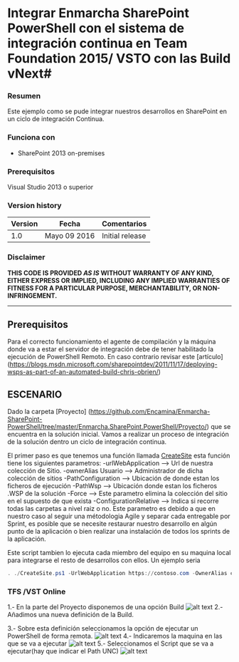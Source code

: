 # Integrar Enmarcha SharePoint PowerShell con el sistema de integración continua en Team Foundation 2015/ VSTO con las Build vNext#

### Resumen ###
Este ejemplo como se pude integrar nuestros desarrollos en SharePoint en un ciclo de integración Continua.

### Funciona con ###
-  SharePoint 2013 on-premises

### Prerequisitos ###
Visual Studio 2013 o superior 


### Version history ###
Version  | Fecha | Comentarios
---------| -----| --------
1.0  | Mayo 09 2016 | Initial release

### Disclaimer ###
**THIS CODE IS PROVIDED *AS IS* WITHOUT WARRANTY OF ANY KIND, EITHER EXPRESS OR IMPLIED, INCLUDING ANY IMPLIED WARRANTIES OF FITNESS FOR A PARTICULAR PURPOSE, MERCHANTABILITY, OR NON-INFRINGEMENT.**

----------
## Prerequisitos ##
Para el correcto funcionamiento el agente de compilación y la máquina donde va a estar el servidor de integración debe de tener habilitado la ejecución de PowerShell Remoto. En caso contrario revisar este [artículo] (https://blogs.msdn.microsoft.com/sharepointdev/2011/11/17/deploying-wsps-as-part-of-an-automated-build-chris-obrien/)

## ESCENARIO ##
Dado la carpeta [Proyecto] (https://github.com/Encamina/Enmarcha-SharePoint-PowerShell/tree/master/Enmarcha.SharePoint.PowerShell/Proyecto/) que se encuentra en la solución inicial. Vamos a realizar un proceso de integración de la solución dentro un ciclo de integración continua. 

El primer paso es que tenemos una función llamada [CreateSite](https://github.com/Encamina/Enmarcha-SharePoint-PowerShell/blob/master/Enmarcha.SharePoint.PowerShell/CreateSite.ps1)
esta función tiene los siguientes parametros:
-urlWebApplication --> Url de nuestra colección de Sitio.
-ownerAlias Usuario --> Administrador de dicha colección de sitios
-PathConfiguration --> Ubicación de donde estan los ficheros de ejecución
-PathWsp --> Ubicación donde estan los ficheros .WSP de la solución 
-Force --> Este parametro elimina la colección del sitio en el supuesto de que exista
-ConfigurationRelative --> Indica si recorre todas las carpetas a nivel raiz o no. Este parametro es debido a que en nuestro caso al seguir una métodologia Agile y separar cada entregable por Sprint, es posible que se necesite restaurar nuestro desarrollo en algún punto de la aplicación o bien realizar una instalación de todos los sprints de la aplicación.

Este script tambien lo ejecuta cada miembro del equipo en su maquina local para integrarse el resto de desarrollos con ellos.
Un ejemplo seria 
```PowerShell
. ./CreateSite.ps1 -UrlWebApplication https://contoso.com -OwnerAlias contoso\adriandiaz -PathWsp $dropLocation -PathConfiguration "$print1" -Force -ConfigurationRelative
```
### TFS /VST Online  ###

1.- En la parte del Proyecto disponemos de una opción Build 
![alt text](https://github.com/Encamina/Enmarcha-SharePoint-PowerShell/blob/master/content/images/Build.PNG "Build")
2.- Añadimos una nueva definición de la Build.

3.- Sobre esta definición seleccionamos la opción de ejecutar un PowerShell de forma remota. 
![alt text](https://github.com/Encamina/Enmarcha-SharePoint-PowerShell/blob/master/content/images/PowerShellRemoto.PNG "Build")
4.- Indicaremos la maquina en las que se va a ejecutar 
![alt text](https://github.com/Encamina/Enmarcha-SharePoint-PowerShell/blob/master/content/images/RunDeployment.PNG "Build")
5.- Seleccionamos el Script que se va a ejecutar(hay que indicar el Path UNC) 
![alt text](https://github.com/Encamina/Enmarcha-SharePoint-PowerShell/blob/master/content/images/RunDeployment.PNG "Build")


